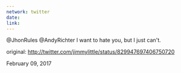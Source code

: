 ```yaml
---
network: twitter
date:
link:
---
```

@JhonRules @AndyRichter I want to hate you, but I just can't. 

original: http://twitter.com/jimmylittle/status/829947697406750720 

February 09, 2017